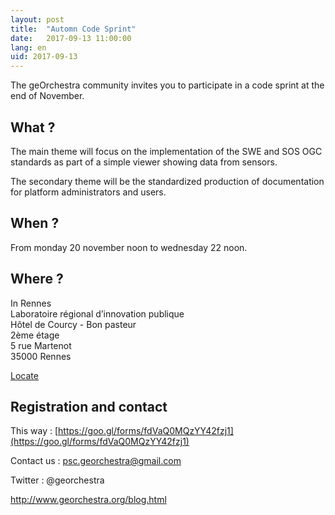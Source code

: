 ```yaml
---
layout: post
title:  "Automn Code Sprint"
date:   2017-09-13 11:00:00
lang: en
uid: 2017-09-13
---
```


The geOrchestra community invites you to participate in a code sprint at the end of November.

## What ?
The main theme will focus on the implementation of the SWE and SOS OGC standards as part of a simple viewer showing data from sensors.

The secondary theme will be the standardized production of documentation for platform administrators and users.


## When ?
From monday 20 november noon to wednesday 22 noon.

<!--more-->

## Where ?
In Rennes<br />
Laboratoire régional d’innovation publique<br />
Hôtel de Courcy - Bon pasteur<br />
2ème étage<br />
5 rue Martenot<br />
35000 Rennes<br />

[Locate](https://fr.mappy.com/#/23/M1/THome/N24,-9.4,-1.67349,48.11257/Z19/)

## Registration and contact
This way : [https://goo.gl/forms/fdVaQ0MQzYY42fzj1](https://goo.gl/forms/fdVaQ0MQzYY42fzj1)

Contact us : psc.georchestra@gmail.com

Twitter : @georchestra

http://www.georchestra.org/blog.html